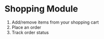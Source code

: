 ﻿# Shopping Module

1. Add/remove items from your shopping cart
2. Place an order
3. Track order status 